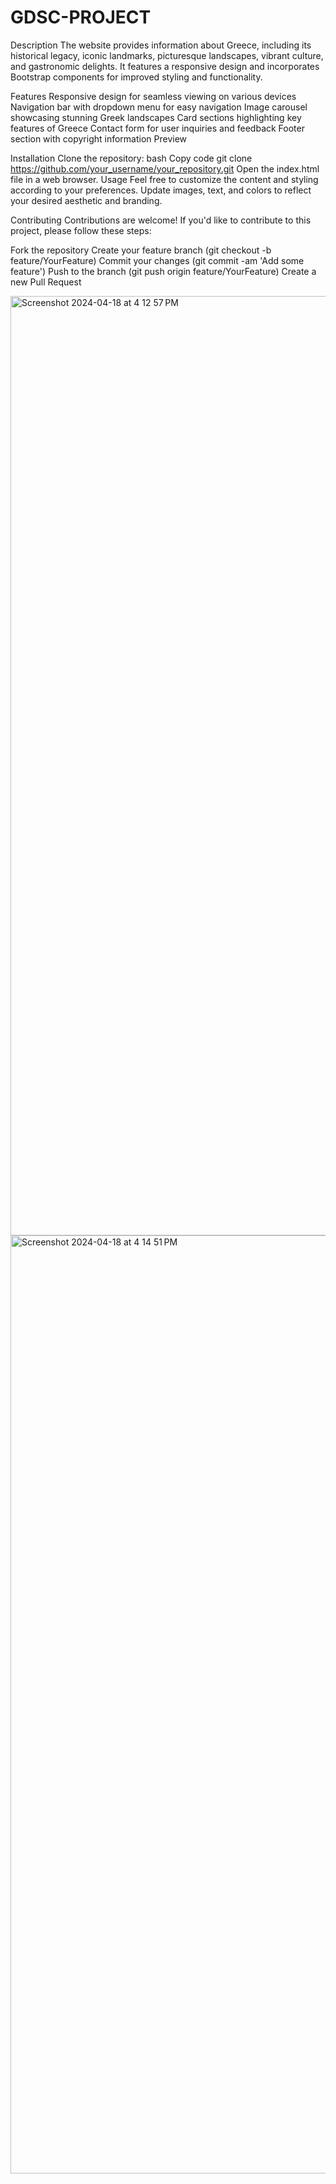 # GDSC-PROJECT
Description
The website provides information about Greece, including its historical legacy, iconic landmarks, picturesque landscapes, vibrant culture, and gastronomic delights. It features a responsive design and incorporates Bootstrap components for improved styling and functionality.

Features
Responsive design for seamless viewing on various devices
Navigation bar with dropdown menu for easy navigation
Image carousel showcasing stunning Greek landscapes
Card sections highlighting key features of Greece
Contact form for user inquiries and feedback
Footer section with copyright information
Preview

Installation
Clone the repository:
bash
Copy code
git clone https://github.com/your_username/your_repository.git
Open the index.html file in a web browser.
Usage
Feel free to customize the content and styling according to your preferences. Update images, text, and colors to reflect your desired aesthetic and branding.

Contributing
Contributions are welcome! If you'd like to contribute to this project, please follow these steps:

Fork the repository
Create your feature branch (git checkout -b feature/YourFeature)
Commit your changes (git commit -am 'Add some feature')
Push to the branch (git push origin feature/YourFeature)
Create a new Pull Request

<img width="1503" alt="Screenshot 2024-04-18 at 4 12 57 PM" src="https://github.com/payalpawar9579/GDSC-PROJECT/assets/123260881/1c6bda38-b86e-4f08-ab11-31a439a406cf">

<img width="1501" alt="Screenshot 2024-04-18 at 4 14 51 PM" src="https://github.com/payalpawar9579/GDSC-PROJECT/assets/123260881/f2606276-1acb-4fd9-ba0d-8478d1eef748">

